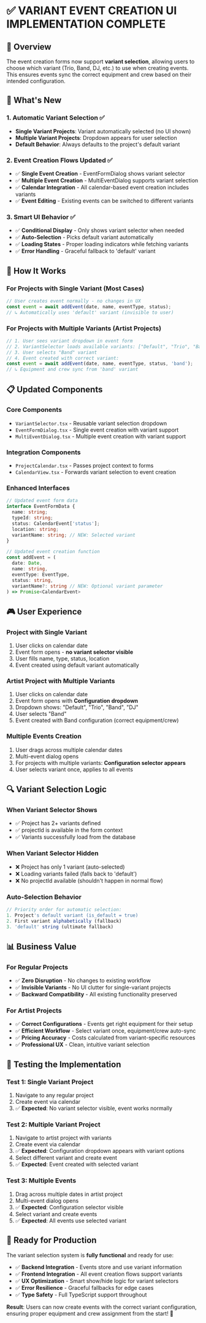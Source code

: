 # ✅ VARIANT EVENT CREATION UI IMPLEMENTATION COMPLETE

## **🎯 Overview**

The event creation forms now support **variant selection**, allowing users to choose which variant (Trio, Band, DJ, etc.) to use when creating events. This ensures events sync the correct equipment and crew based on their intended configuration.

## **🚀 What's New**

### **1. Automatic Variant Selection ✅**
- **Single Variant Projects**: Variant automatically selected (no UI shown)
- **Multiple Variant Projects**: Dropdown appears for user selection
- **Default Behavior**: Always defaults to the project's default variant

### **2. Event Creation Flows Updated ✅**
- ✅ **Single Event Creation** - EventFormDialog shows variant selector
- ✅ **Multiple Event Creation** - MultiEventDialog supports variant selection
- ✅ **Calendar Integration** - All calendar-based event creation includes variants
- ✅ **Event Editing** - Existing events can be switched to different variants

### **3. Smart UI Behavior ✅**
- ✅ **Conditional Display** - Only shows variant selector when needed
- ✅ **Auto-Selection** - Picks default variant automatically
- ✅ **Loading States** - Proper loading indicators while fetching variants
- ✅ **Error Handling** - Graceful fallback to 'default' variant

## **🔧 How It Works**

### **For Projects with Single Variant (Most Cases)**
```typescript
// User creates event normally - no changes in UX
const event = await addEvent(date, name, eventType, status);
// ↳ Automatically uses 'default' variant (invisible to user)
```

### **For Projects with Multiple Variants (Artist Projects)**
```typescript
// 1. User sees variant dropdown in event form
// 2. VariantSelector loads available variants: ["Default", "Trio", "Band", "DJ"]
// 3. User selects "Band" variant
// 4. Event created with correct variant:
const event = await addEvent(date, name, eventType, status, 'band');
// ↳ Equipment and crew sync from 'band' variant
```

## **📋 Updated Components**

### **Core Components**
- `VariantSelector.tsx` - Reusable variant selection dropdown
- `EventFormDialog.tsx` - Single event creation with variant support
- `MultiEventDialog.tsx` - Multiple event creation with variant support

### **Integration Components**
- `ProjectCalendar.tsx` - Passes project context to forms
- `CalendarView.tsx` - Forwards variant selection to event creation

### **Enhanced Interfaces**
```typescript
// Updated event form data
interface EventFormData {
  name: string;
  typeId: string;
  status: CalendarEvent['status'];
  location: string;
  variantName: string; // NEW: Selected variant
}

// Updated event creation function
const addEvent = (
  date: Date,
  name: string, 
  eventType: EventType,
  status: string,
  variantName?: string // NEW: Optional variant parameter
) => Promise<CalendarEvent>
```

## **🎮 User Experience**

### **Project with Single Variant**
1. User clicks on calendar date
2. Event form opens - **no variant selector visible**
3. User fills name, type, status, location
4. Event created using default variant automatically

### **Artist Project with Multiple Variants**
1. User clicks on calendar date  
2. Event form opens with **Configuration dropdown**
3. Dropdown shows: "Default", "Trio", "Band", "DJ"
4. User selects "Band"
5. Event created with Band configuration (correct equipment/crew)

### **Multiple Events Creation**
1. User drags across multiple calendar dates
2. Multi-event dialog opens
3. For projects with multiple variants: **Configuration selector appears**
4. User selects variant once, applies to all events

## **🔍 Variant Selection Logic**

### **When Variant Selector Shows**
- ✅ Project has 2+ variants defined
- ✅ projectId is available in the form context
- ✅ Variants successfully load from the database

### **When Variant Selector Hidden**
- ❌ Project has only 1 variant (auto-selected)
- ❌ Loading variants failed (falls back to 'default')
- ❌ No projectId available (shouldn't happen in normal flow)

### **Auto-Selection Behavior**
```typescript
// Priority order for automatic selection:
1. Project's default variant (is_default = true)
2. First variant alphabetically (fallback)
3. 'default' string (ultimate fallback)
```

## **📊 Business Value**

### **For Regular Projects**
- ✅ **Zero Disruption** - No changes to existing workflow
- ✅ **Invisible Variants** - No UI clutter for single-variant projects
- ✅ **Backward Compatibility** - All existing functionality preserved

### **For Artist Projects**
- ✅ **Correct Configurations** - Events get right equipment for their setup
- ✅ **Efficient Workflow** - Select variant once, equipment/crew auto-sync
- ✅ **Pricing Accuracy** - Costs calculated from variant-specific resources
- ✅ **Professional UX** - Clean, intuitive variant selection

## **🧪 Testing the Implementation**

### **Test 1: Single Variant Project**
1. Navigate to any regular project
2. Create event via calendar
3. ✅ **Expected**: No variant selector visible, event works normally

### **Test 2: Multiple Variant Project**
1. Navigate to artist project with variants
2. Create event via calendar  
3. ✅ **Expected**: Configuration dropdown appears with variant options
4. Select different variant and create event
5. ✅ **Expected**: Event created with selected variant

### **Test 3: Multiple Events**
1. Drag across multiple dates in artist project
2. Multi-event dialog opens
3. ✅ **Expected**: Configuration selector visible
4. Select variant and create events
5. ✅ **Expected**: All events use selected variant

## **🎉 Ready for Production**

The variant selection system is **fully functional** and ready for use:

- ✅ **Backend Integration** - Events store and use variant information
- ✅ **Frontend Integration** - All event creation flows support variants  
- ✅ **UX Optimization** - Smart show/hide logic for variant selectors
- ✅ **Error Resilience** - Graceful fallbacks for edge cases
- ✅ **Type Safety** - Full TypeScript support throughout

**Result**: Users can now create events with the correct variant configuration, ensuring proper equipment and crew assignment from the start! 🎊